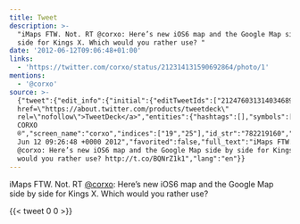 ```yaml
---
title: Tweet
description: >-
  "iMaps FTW. Not. RT @corxo: Here’s new iOS6 map and the Google Map side by
  side for Kings X. Which would you rather use? "
date: '2012-06-12T09:06:48+01:00'
links:
  - 'https://twitter.com/corxo/status/212314131590692864/photo/1'
mentions:
  - '@corxo'
source: >-
  {"tweet":{"edit_info":{"initial":{"editTweetIds":["212476031314034689"],"editableUntil":"2012-06-12T10:26:48.136Z","editsRemaining":"5","isEditEligible":true}},"retweeted":false,"source":"<a
  href=\"https://about.twitter.com/products/tweetdeck\"
  rel=\"nofollow\">TweetDeck</a>","entities":{"hashtags":[],"symbols":[],"user_mentions":[{"name":"ANTONIO
  CORXO
  ®","screen_name":"corxo","indices":["19","25"],"id_str":"782219160","id":"782219160"}],"urls":[{"url":"http://t.co/BQNrZ1k1","expanded_url":"https://twitter.com/corxo/status/212314131590692864/photo/1","display_url":"pic.twitter.com/BQNrZ1k1","indices":["120","140"]}]},"display_text_range":["0","140"],"favorite_count":"0","id_str":"212476031314034689","truncated":false,"retweet_count":"0","id":"212476031314034689","possibly_sensitive":false,"created_at":"Tue
  Jun 12 09:26:48 +0000 2012","favorited":false,"full_text":"iMaps FTW. Not. RT
  @corxo: Here’s new iOS6 map and the Google Map side by side for Kings X. Which
  would you rather use? http://t.co/BQNrZ1k1","lang":"en"}}
---
```

iMaps FTW. Not. RT [@corxo](https://twitter.com/@corxo): Here’s new iOS6 map and the Google Map side by side for Kings X. Which would you rather use? 
    
{{< tweet 0 0 >}}
    
